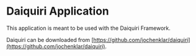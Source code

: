 Daiquiri Application
====================

This application is meant to be used with the Daiquiri Framework.

Daiquiri can be downloaded from [https://github.com/jochenklar/daiquiri](https://github.com/jochenklar/daiquiri).
